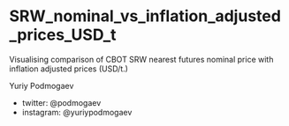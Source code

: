 # SRW_nominal_vs_inflation_adjusted_prices_USD_t

Visualising comparison of CBOT SRW nearest futures nominal price with inflation adjusted prices (USD/t.)  

Yuriy Podmogaev  
- twitter: @podmogaev  
- instagram: @yuriypodmogaev  

